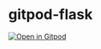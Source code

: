 # gitpod-flask
[![Open in Gitpod](https://gitpod.io/button/open-in-gitpod.svg)](https://github.com/toro-calvinjazz/gitpod-flask-template)